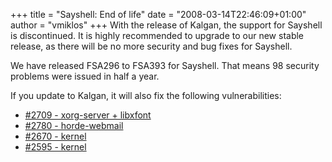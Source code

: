 +++
title = "Sayshell: End of life"
date = "2008-03-14T22:46:09+01:00"
author = "vmiklos"
+++
With the release of Kalgan, the support for Sayshell is discontinued. It is highly recommended to upgrade to our new stable release, as there will be no more security and bug fixes for Sayshell.  
  

 We have released FSA296 to FSA393 for Sayshell. That means 98 security problems were issued in half a year.  

 If you update to Kalgan, it will also fix the following vulnerabilities:  

* [#2709 - xorg-server + libxfont](http://bugs.frugalware.org/task/2709)
* [#2780 - horde-webmail](http://bugs.frugalware.org/task/2780)
* [#2670 - kernel](http://bugs.frugalware.org/task/2670)
* [#2595 - kernel](http://bugs.frugalware.org/task/2595)
